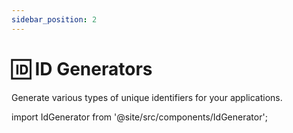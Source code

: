 ```yaml
---
sidebar_position: 2
---
```


# 🆔 ID Generators

Generate various types of unique identifiers for your applications.

import IdGenerator from '@site/src/components/IdGenerator';

<IdGenerator />